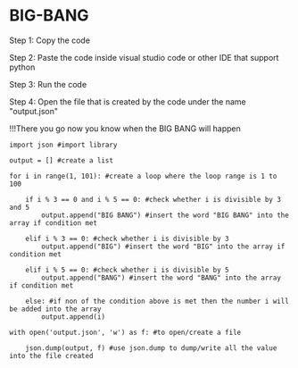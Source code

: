 # BIG-BANG
Step 1: Copy the code

Step 2: Paste the code inside visual studio code or other IDE that support python

Step 3: Run the code

Step 4: Open the file that is created by the code under the name "output.json"

!!!There you go now you know when the BIG BANG will happen

    import json #import library

    output = [] #create a list

    for i in range(1, 101): #create a loop where the loop range is 1 to 100

        if i % 3 == 0 and i % 5 == 0: #check whether i is divisible by 3 and 5
            output.append("BIG BANG") #insert the word "BIG BANG" into the array if condition met

        elif i % 3 == 0: #check whether i is divisible by 3 
            output.append("BIG") #insert the word "BIG" into the array if condition met

        elif i % 5 == 0: #check whether i is divisible by 5
            output.append("BANG") #insert the word "BANG" into the array if condition met

        else: #if non of the condition above is met then the number i will be added into the array
            output.append(i)

    with open('output.json', 'w') as f: #to open/create a file

        json.dump(output, f) #use json.dump to dump/write all the value into the file created
